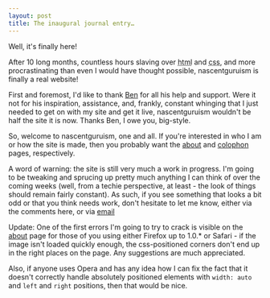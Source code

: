 ```yaml
---
layout: post
title: The inaugural journal entry…
---
```

Well, it's finally here!

After 10 long months, countless hours slaving over <acronym title="HyperText Markup Language">html</acronym> and <acronym title="Cascading Style Sheets">css</acronym>, and more procrastinating than even I would have thought possible, nascentguruism is finally a real website!

First and foremost, I'd like to thank [Ben][] for all his help and support. Were it not for his inspiration, assistance, and, frankly, constant whinging that I just needed to get on with my site and get it live, nascentguruism wouldn't be half the site it is now. Thanks Ben, I owe you, big-style.

So, welcome to nascentguruism, one and all. If you're interested in who I am or how the site is made, then you probably want the [about][] and [colophon][] pages, respectively.

A word of warning: the site is still very much a work in progress. I'm going to be tweaking and sprucing up pretty much anything I can think of over the coming weeks (well, from a techie perspective, at least - the look of things should remain fairly constant). As such, if you see something that looks a bit odd or that you think needs work, don't hesitate to let me know, either via the comments here, or via [email][]

Update: One of the first errors I'm going to try to crack is visible on the [about][] page for those of you using either Firefox up to 1.0.* or Safari - if the image isn't loaded quickly enough, the <acronym>css</acronym>-positioned corners don't end up in the right places on the page. Any suggestions are much appreciated.

Also, if anyone uses Opera and has any idea how I can fix the fact that it doesn't correctly handle absolutely positioned elements with <code>width: auto</code> and <code>left</code> and <code>right</code> positions, then that would be nice.

[Ben]: http://ben-ward.co.uk/
[about]: /about/
[colophon]: /colophon/
[email]: /about/#contact
